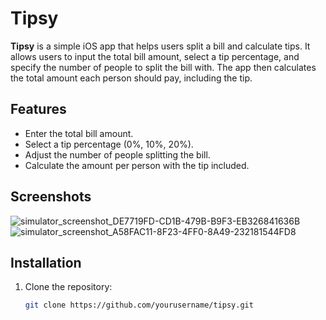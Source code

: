 # Tipsy

**Tipsy** is a simple iOS app that helps users split a bill and calculate tips. It allows users to input the total bill amount, select a tip percentage, and specify the number of people to split the bill with. The app then calculates the total amount each person should pay, including the tip.

## Features

- Enter the total bill amount.
- Select a tip percentage (0%, 10%, 20%).
- Adjust the number of people splitting the bill.
- Calculate the amount per person with the tip included.

## Screenshots

![simulator_screenshot_DE7719FD-CD1B-479B-B9F3-EB326841636B](https://github.com/user-attachments/assets/0bd093f4-3d7b-493e-9069-f3a0b27d5b56)
![simulator_screenshot_A58FAC11-8F23-4FF0-8A49-232181544FD8](https://github.com/user-attachments/assets/c6d78e6d-bc4d-4325-af69-e0ac76557f25)

## Installation

1. Clone the repository:
   ```bash
   git clone https://github.com/yourusername/tipsy.git
